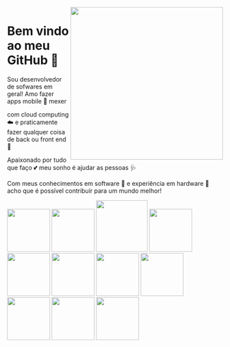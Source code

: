 <image src = "banner.gif" width= "356px" align = "right" >

# Bem vindo ao meu GitHub 🤗

Sou desenvolvedor de sofwares em geral! Amo fazer apps mobile 📲 mexer

com cloud computing ☁️ e praticamente fazer qualquer coisa de back ou front end 🤖


Apaixonado por tudo que faço 💕 meu sonho é ajudar as pessoas 🩺 

Com meus conhecimentos em software 🧩 e experiência em hardware 🗿 acho que é possível contribuir para um mundo melhor!


<img src="https://cdn.jsdelivr.net/gh/devicons/devicon/icons/html5/html5-original.svg" width="100px"> <img src="https://cdn.jsdelivr.net/gh/devicons/devicon/icons/javascript/javascript-original.svg" width=100px>  <img src="https://cdn.jsdelivr.net/gh/devicons/devicon/icons/nodejs/nodejs-original-wordmark.svg" width=120px /> 
 <img src="https://cdn.jsdelivr.net/gh/devicons/devicon/icons/vscode/vscode-original.svg" width=100px /> <img src="https://cdn.jsdelivr.net/gh/devicons/devicon/icons/typescript/typescript-original.svg" width=100px /> <img src="https://cdn.jsdelivr.net/gh/devicons/devicon/icons/css3/css3-plain-wordmark.svg" width=100px/>
    <img src="https://cdn.jsdelivr.net/gh/devicons/devicon/icons/angularjs/angularjs-plain.svg" width=100px/> <img src="https://cdn.jsdelivr.net/gh/devicons/devicon/icons/ionic/ionic-original-wordmark.svg" width=100px/> <img src="https://cdn.jsdelivr.net/gh/devicons/devicon/icons/react/react-original.svg" width=100px/> 
      <img src="https://cdn.jsdelivr.net/gh/devicons/devicon/icons/docker/docker-original.svg" width=100px /> <img src="https://cdn.jsdelivr.net/gh/devicons/devicon/icons/java/java-original.svg" width=100px/> 
          
          
          
          
          
          
          
          
          
